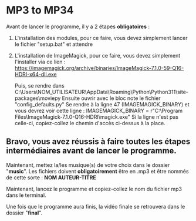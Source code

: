# MP3 to MP34

Avant de lancer le programme, il y a 2 étapes **obligatoires** :

1. L'installation des modules, pour ce faire, vous devez simplement lancer le fichier "setup.bat" et attendre

2. L'installation de ImageMagick, pour ce faire, vous devez simplement l'installer via ce lien : https://imagemagick.org/archive/binaries/ImageMagick-7.1.0-59-Q16-HDRI-x64-dll.exe

   Puis, se rendre dans C:\Users\NOM_UTILISATEUR\AppData\Roaming\Python\Python311\site-packages\moviepy
   Ensuite ouvrir avec le bloc note le fichier "config_defaults.py"
   Se rendre à la ligne 47 (IMAGEMAGICK_BINARY) et vous devrez voir cette ligne :
   IMAGEMAGICK_BINARY = r"C:\Program Files\ImageMagick-7.1.0-Q16-HDRI\magick.exe"
   Si la ligne n'est pas celle-ci, copiez-collez le chemin d'accès ci-dessus à la place.

## Bravo, vous avez réussis à faire toutes les étapes intermédiaires avant de lancer le programme.

Maintenant, mettez la/les musique(s) de votre choix dans le dossier "**music**". Les fichiers doivent **obligatoirement**
être en .mp3 et être nommés de cette sorte : **NOM AUTEUR-TITRE**

Maintenant, lancez le programme et copiez-collez le nom du fichier mp3 dans le terminal. 

Une fois que le programme aura finis, la vidéo finale se retrouvera dans le dossier "**final**".
